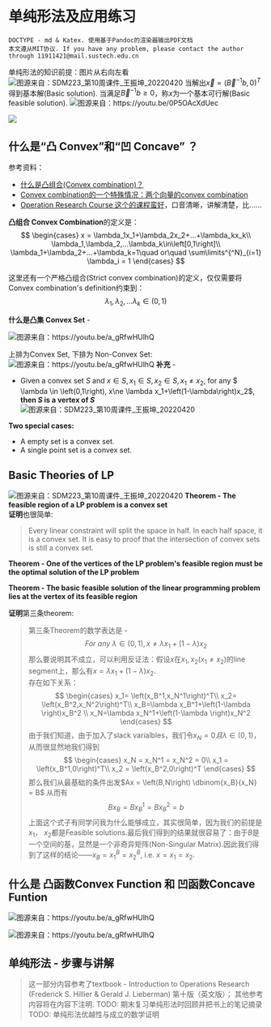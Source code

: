 # 单纯形法及应用练习
````
DOCTYPE - md & Katex. 使用基于Pandoc的渲染器输出PDF文档
本文遵从MIT协议. If you have any problem, please contact the author through 11911421@mail.sustech.edu.cn
````

单纯形法的知识前提：图片从右向左看
![](source/img/Basic%20Feasible%20solution%20基本可行解%20说明.png '图源来自：SDM223_第10周课件_王振坤_20220420')
当解出$\vec x = \left(\vec B\mathop{{}}\nolimits^{{-1}}b,0\right)^T$得到基本解(Basic solution).
当满足$\vec B\mathop{{}}\nolimits^{{-1}}b\ge0$，称$x$为一个基本可行解(Basic feasible solution).
![](source/img/什么是基本可行解.png '图源来自：https://youtu.be/0P5OAcXdUec')

![](source/img/什么是基本可行解(Basic%20feasible%20solution).png)

## 什么是“凸 Convex”和“凹 Concave” ？
参考资料：
+ [什么是凸组合(Convex combination)？](https://zh.wikipedia.org/wiki/%E5%87%B8%E7%BB%84%E5%90%88)
+ [Convex combination的一个特殊情况：两个向量的convex combination](https://www.youtube.com/watch?v=qy9jB5ydxGo)
+ [Operation Research Course 这个的课程蛮好](https://www.youtube.com/watch?v=a_gRfwHUlhQ)，口音清晰，讲解清楚，比......

**凸组合 Convex Combination**的定义是：
$$
\begin{cases}
x = \lambda_1x_1+\lambda_2x_2+...+\lambda_kx_k\\
\lambda_1,\lambda_2,...\lambda_k\in\left[0,1\right]\\
\lambda_1+\lambda_2+...+\lambda_k=1\quad or\quad \sum\limits^{^N}_{i=1} \lambda_i = 1
\end{cases}
$$  

这里还有一个严格凸组合(Strict convex combination)的定义，仅仅需要将 Convex combination's definition约束到：
$$\lambda_1,\lambda_2,...\lambda_k\in\left(0,1\right)$$

**什么是凸集 Convex Set** - 

![](source/img/凸集的定义.png '图源来自：https://youtu.be/a_gRfwHUlhQ')

上排为Convex Set, 下排为 Non-Convex Set:
![](source/img/Convex%20Set%20示意.png '图源来自：https://youtu.be/a_gRfwHUlhQ')
**补充** -
+ Given a convex set $S$ and $x\in S, x_1\in S, x_2\in S, x_1\ne x_2$, for any $ \lambda \in \left(0,1\right), x\ne \lambda x_1+\left(1-\lambda\right)x_2$, **then $S$ is a vertex of $S$**
![](source/img/图示凸集合.png '图源来自：SDM223_第10周课件_王振坤_20220420')

**Two special cases:**
+ A empty set is a convex set.
+ A single point set is a convex set.

## Basic Theories of LP
![](source/img/Basic%20theories%20of%20LP.png '图源来自：SDM223_第10周课件_王振坤_20220420')
**Theorem - The feasible region of a LP problem is a convex set**  
**证明**也很简单: 
> Every linear constraint will split the space in half. In each half space, it is a convex set. It is easy to proof that the intersection of convex sets is still a convex set.

**Theorem - One of the vertices of the LP problem's feasible region must be the optimal solution of the LP problem**

**Theorem - The basic feasible solution of the linear programming problem lies at the vertex of its feasible region**

**证明**第三条theorem:  
>第三条Theorem的数学表达是 - $$ For\ any\ \lambda\in\left(0,1\right),x\ne\lambda x_1+\left(1-\lambda\right)x_2$$
那么要说明其不成立，可以利用反证法：假设$x$在$x_1,x_2$($x_1\ne x_2$)的line segment上，那么有$x = \lambda x_1+\left(1-\lambda\right)x_2$.  
存在如下关系：
$$
\begin{cases}
x_1= \left(x_B^1,x_N^1\right)^T\\
x_2= \left(x_B^2,x_N^2\right)^T\\
x_B=\lambda x_B^1+\left(1-\lambda \right)x_B^2 \\
x_N=\lambda x_N^1+\left(1-\lambda \right)x_N^2
\end{cases}
$$
由于我们知道，由于加入了slack varialbles，我们令$x_N = 0 且 \lambda\in\left(0,1\right)$，从而很显然地我们得到
$$
\begin{cases}
x_N = x_N^1 = x_N^2 = 0\\
x_1 = \left(x_B^1,0\right)^T\\
x_2 = \left(x_B^2,0\right)^T
\end{cases}
$$
那么我们从最基础的条件出发$Ax = \left(B,N\right) 	\dbinom{x_B}{x_N} = B$ 从而有
$$Bx_B = Bx_B^1 =Bx_B^2 = b $$
上面这个式子有同学问我为什么能够成立，其实很简单，因为我们的前提是$x_1，\ x_2$都是Feasible solutions.最后我们得到的结果就很容易了：由于$B$是一个空间的基，显然是一个非奇异矩阵(Non-Singular Matrix).因此我们得到了这样的结论——$x_B=x_1^B=x_2^B$, i.e. $x=x_1=x_2$.

## 什么是 凸函数Convex Function 和 凹函数Concave Funtion

![](source/img/Definition%20of%20Convex%20Function.png '图源来自：https://youtu.be/a_gRfwHUlhQ')

![](source/img/Definition%20of%20Concave%20Function.png '图源来自：https://youtu.be/a_gRfwHUlhQ')

## 单纯形法 - 步骤与讲解
>这一部分内容参考了textbook - Introduction to Operations Research (Frederick S. Hillier & Gerald J. Lieberman) 第十版（英文版）；
>其他参考内容将在内容下注明.
TODO: 期末复习单纯形法时回顾并把书上的笔记摘录
TODO: 单纯形法优越性与成立的数学证明







